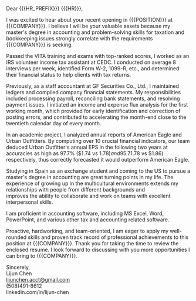 Dear {{{HR_PREFIX}}} {{{HR}}},

I was excited to hear about your recent opening in {{{POSITION}}} at {{{COMPANY}}}. I believe I will be your valuable assets because my master's degree in accounting and problem-solving skills for taxation and bookkeeping issues strongly correlate with the requirements {{{COMPANY}}} is seeking. 

Passed the VITA training and exams with top-ranked scores, I worked as an IRS volunteer income tax assistant at CEDC. I conducted on average 8 interviews per week, identified Form W-2, 1099-R, etc., and determined their financial status to help clients with tax returns. 

Previously, as a staff accountant at GF Securities Co., Ltd., I maintained ledgers and compiled company financial statements. My responsibilities included processing payroll, reconciling bank statements, and resolving payment issues. I initiated an income and expense flux analysis for the first working month, which provided for early identification and correction of posting errors, and contributed to accelerating the month-end close to the twentieth calendar day of every month. 

In an academic project, I analyzed annual reports of American Eagle and Urban Outfitters. By computing over 10 crucial financial indicators, our team deduced Urban Outfitter's annual EPS in the following two years at accuracies as high as 97.7% ($1.74 vs $1.78) and 95.7% ($1.78 vs $1.86) respectively, thus correctly forecasted it would outperform American Eagle.

Studying in Spain as an exchange student and coming to the US to pursue a master's degree in accounting are great turning points in my life. The experience of growing up in the multicultural environments extends my relationships with people from different backgrounds and  
improves the ability to collaborate and work on teams with excellent interpersonal skills.

I am proficient in accounting software, including MS Excel, Word, PowerPoint, and various other tax and accounting related software.

Proactive, hardworking, and team-oriented, I am eager to apply my well-rounded skills and proven track record of professional achievements to this position at {{{COMPANY}}}. Thank you for taking the time to review the enclosed resume. I look forward to discussing with you more opportunities I can bring to {{{COMPANY}}}.

Sincerely,  
Lijun Chen  
lijunchen.acct@gmail.com  
(508)491-8612  
linkedin.com/in/lijun-chen
